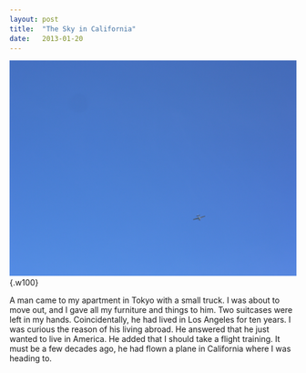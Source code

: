 ```yaml
---
layout: post
title:  "The Sky in California"
date:   2013-01-20
---
```


![Sky](/assets/california-sky.jpg){.w100}

A man came to my apartment in Tokyo with a small truck. I was about to move out, and I gave all my furniture and things to him. Two suitcases were left in my hands. Coincidentally, he had lived in Los Angeles for ten years. I was curious the reason of his living abroad. He answered that he just wanted to live in America. He added that I should take a flight training. It must be a few decades ago, he had flown a plane in California where I was heading to.
